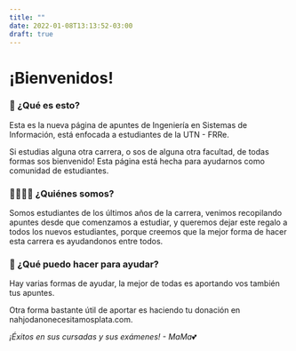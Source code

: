 ```yaml
---
title: ""
date: 2022-01-08T13:13:52-03:00
draft: true
---
```

# ¡Bienvenidos!

### 🤔 ¿Qué es esto?
Esta es la nueva página de apuntes de Ingeniería en Sistemas de Información, está enfocada a estudiantes de la UTN - FRRe.

Si estudias alguna otra carrera, o sos de alguna otra facultad, de todas formas sos bienvenido! Esta página está hecha para ayudarnos como comunidad de estudiantes.

###  🙋‍♀️🙋‍♂️ ¿Quiénes somos?
Somos estudiantes de los últimos años de la carrera, venimos recopilando apuntes desde que comenzamos a estudiar, y queremos dejar este regalo a todos los nuevos estudiantes, porque creemos que la mejor forma de hacer esta carrera es ayudandonos entre todos.

### 🏅 ¿Qué puedo hacer para ayudar? 
Hay varias formas de ayudar, la mejor de todas es aportando vos también tus apuntes.

Otra forma bastante útil de aportar es haciendo tu donación en nahjodanonecesitamosplata.com.

*¡Éxitos en sus cursadas y sus exámenes! - MaMa*💕
